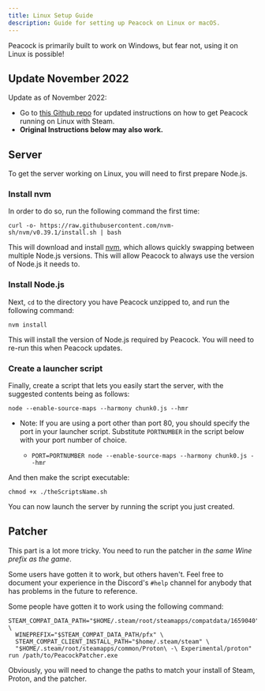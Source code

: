 ```yaml
---
title: Linux Setup Guide
description: Guide for setting up Peacock on Linux or macOS.
---
```


Peacock is primarily built to work on Windows, but fear not, using it on Linux is possible!

## Update November 2022

Update as of November 2022:

-   Go to [this Github repo](https://github.com/thepeacockproject/linux-steam-setup) for updated instructions on how to get Peacock running on Linux with Steam.
-   **Original Instructions below may also work.**

## Server

To get the server working on Linux, you will need to first prepare Node.js.

### Install nvm

In order to do so, run the following command the first time:

```shell
curl -o- https://raw.githubusercontent.com/nvm-sh/nvm/v0.39.1/install.sh | bash
```

This will download and install [nvm](https://nvm.sh), which allows quickly swapping between multiple Node.js versions.
This will allow Peacock to always use the version of Node.js it needs to.

### Install Node.js

Next, `cd` to the directory you have Peacock unzipped to, and run the following command:

```shell
nvm install
```

This will install the version of Node.js required by Peacock.
You will need to re-run this when Peacock updates.

### Create a launcher script

Finally, create a script that lets you easily start the server,
with the suggested contents being as follows:

```shell
node --enable-source-maps --harmony chunk0.js --hmr
```

-   Note: If you are using a port other than port 80, you should specify the port in your launcher script.
    Substitute `PORTNUMBER` in the script below with your port number of choice.

    -   `PORT=PORTNUMBER node --enable-source-maps --harmony chunk0.js --hmr`

And then make the script executable:

```shell
chmod +x ./theScriptsName.sh
```

You can now launch the server by running the script you just created.

## Patcher

This part is a lot more tricky.
You need to run the patcher in _the same Wine prefix as the game_.

Some users have gotten it to work, but others haven't.
Feel free to document your experience in the Discord's `#help` channel for anybody that has problems in the future to reference.

Some people have gotten it to work using the following command:

```shell
STEAM_COMPAT_DATA_PATH="$HOME/.steam/root/steamapps/compatdata/1659040" \
  WINEPREFIX="$STEAM_COMPAT_DATA_PATH/pfx" \
  STEAM_COMPAT_CLIENT_INSTALL_PATH="$home/.steam/steam" \
  "$HOME/.steam/root/steamapps/common/Proton\ -\ Experimental/proton" run /path/to/PeacockPatcher.exe
```

Obviously, you will need to change the paths to match your install of Steam, Proton, and the patcher.

